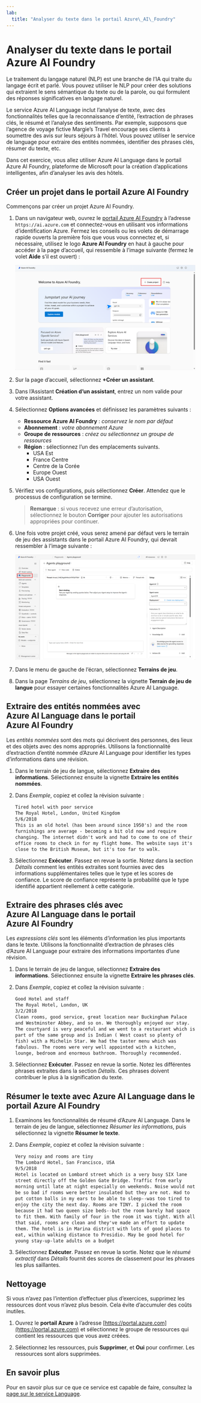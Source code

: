 ```yaml
---
lab:
  title: "Analyser du texte dans le portail Azure\_AI\_Foundry"
---
```


# Analyser du texte dans le portail Azure AI Foundry

Le traitement du langage naturel (NLP) est une branche de l’IA qui traite du langage écrit et parlé. Vous pouvez utiliser le NLP pour créer des solutions qui extraient le sens sémantique du texte ou de la parole, ou qui formulent des réponses significatives en langage naturel.

Le service Azure AI Language inclut l’analyse de texte, avec des fonctionnalités telles que la reconnaissance d’entité, l’extraction de phrases clés, le résumé et l’analyse des sentiments. Par exemple, supposons que l’agence de voyage fictive Margie’s Travel encourage ses clients à soumettre des avis sur leurs séjours à l’hôtel. Vous pouvez utiliser le service de language pour extraire des entités nommées, identifier des phrases clés, résumer du texte, etc.

Dans cet exercice, vous allez utiliser Azure AI Language dans le portail Azure AI Foundry, plateforme de Microsoft pour la création d’applications intelligentes, afin d’analyser les avis des hôtels. 

## Créer un projet dans le portail Azure AI Foundry

Commençons par créer un projet Azure AI Foundry.

1. Dans un navigateur web, ouvrez le [portail Azure AI Foundry](https://ai.azure.com) à l’adresse `https://ai.azure.com` et connectez-vous en utilisant vos informations d’identification Azure. Fermez les conseils ou les volets de démarrage rapide ouverts la première fois que vous vous connectez et, si nécessaire, utilisez le logo **Azure AI Foundry** en haut à gauche pour accéder à la page d’accueil, qui ressemble à l’image suivante (fermez le volet **Aide** s’il est ouvert) :

    ![Capture d’écran de la page d’accueil d’Azure AI Foundry avec l’option de création d’un assistant sélectionné.](./media/azure-ai-foundry-home-page.png)

1. Sur la page d’accueil, sélectionnez **+Créer un assistant**.

1. Dans l’Assistant **Création d’un assistant**, entrez un nom valide pour votre assistant. 

1. Sélectionnez **Options avancées** et définissez les paramètres suivants :
    - **Ressource Azure AI Foundry** : *conservez le nom par défaut*
    - **Abonnement** : *votre abonnement Azure*
    - **Groupe de ressources** : *créez ou sélectionnez un groupe de ressources*
    - **Région** : sélectionnez l’un des emplacements suivants.
        * USA Est
        * France Centre
        * Centre de la Corée
        * Europe Ouest
        * USA Ouest

1. Vérifiez vos configurations, puis sélectionnez **Créer**. Attendez que le processus de configuration se termine.

    >**Remarque** : si vous recevez une erreur d’autorisation, sélectionnez le bouton **Corriger** pour ajouter les autorisations appropriées pour continuer.

1. Une fois votre projet créé, vous serez amené par défaut vers le terrain de jeu des assistants dans le portail Azure AI Foundry, qui devrait ressembler à l’image suivante :

    ![Capture d’écran des détails d’un projet Azure AI dans le portail Azure AI Foundry.](./media/ai-foundry-project-2.png)

1. Dans le menu de gauche de l’écran, sélectionnez **Terrains de jeu**.

1. Dans la page *Terrains de jeu*, sélectionnez la vignette **Terrain de jeu de langue** pour essayer certaines fonctionnalités Azure AI Language.

## Extraire des entités nommées avec Azure AI Language dans le portail Azure AI Foundry

Les *entités nommées* sont des mots qui décrivent des personnes, des lieux et des objets avec des noms appropriés. Utilisons la fonctionnalité d’extraction d’entité nommée d’Azure AI Language pour identifier les types d’informations dans une révision.

1. Dans le terrain de jeu de langue, sélectionnez **Extraire des informations**. Sélectionnez ensuite la vignette **Extraire les entités nommées**. 

1. Dans *Exemple*, copiez et collez la révision suivante :

    ```
    Tired hotel with poor service
    The Royal Hotel, London, United Kingdom
    5/6/2018
    This is an old hotel (has been around since 1950's) and the room furnishings are average - becoming a bit old now and require changing. The internet didn't work and had to come to one of their office rooms to check in for my flight home. The website says it's close to the British Museum, but it's too far to walk.
    ```

1. Sélectionnez **Exécuter**. Passez en revue la sortie. Notez dans la section *Détails* comment les entités extraites sont fournies avec des informations supplémentaires telles que le type et les scores de confiance. Le score de confiance représente la probabilité que le type identifié appartient réellement à cette catégorie.

## Extraire des phrases clés avec Azure AI Language dans le portail Azure AI Foundry

Les *expressions clés* sont les éléments d’information les plus importants dans le texte. Utilisons la fonctionnalité d’extraction de phrases clés d’Azure AI Language pour extraire des informations importantes d’une révision.

1. Dans le terrain de jeu de langue, sélectionnez **Extraire des informations**. Sélectionnez ensuite la vignette **Extraire les phrases clés**. 

1. Dans *Exemple*, copiez et collez la révision suivante :

    ```
    Good Hotel and staff
    The Royal Hotel, London, UK
    3/2/2018
    Clean rooms, good service, great location near Buckingham Palace and Westminster Abbey, and so on. We thoroughly enjoyed our stay. The courtyard is very peaceful and we went to a restaurant which is part of the same group and is Indian ( West coast so plenty of fish) with a Michelin Star. We had the taster menu which was fabulous. The rooms were very well appointed with a kitchen, lounge, bedroom and enormous bathroom. Thoroughly recommended.
    ```

1. Sélectionnez **Exécuter**. Passez en revue la sortie. Notez les différentes phrases extraites dans la section *Détails*. Ces phrases doivent contribuer le plus à la signification du texte.

## Résumer le texte avec Azure AI Language dans le portail Azure AI Foundry
 
1. Examinons les fonctionnalités de résumé d’Azure AI Language. Dans le terrain de jeu de langue, sélectionnez *Résumer les informations*, puis sélectionnez la vignette **Résumer le texte**.

1. Dans *Exemple*, copiez et collez la révision suivante :
    
    ```
    Very noisy and rooms are tiny
    The Lombard Hotel, San Francisco, USA
    9/5/2018
    Hotel is located on Lombard street which is a very busy SIX lane street directly off the Golden Gate Bridge. Traffic from early morning until late at night especially on weekends. Noise would not be so bad if rooms were better insulated but they are not. Had to put cotton balls in my ears to be able to sleep--was too tired to enjoy the city the next day. Rooms are TINY. I picked the room because it had two queen size beds--but the room barely had space to fit them. With family of four in the room it was tight. With all that said, rooms are clean and they've made an effort to update them. The hotel is in Marina district with lots of good places to eat, within walking distance to Presidio. May be good hotel for young stay-up-late adults on a budget
    ```

1. Sélectionnez **Exécuter**. Passez en revue la sortie. Notez que le *résumé extractif* dans *Détails* fournit des scores de classement pour les phrases les plus saillantes.   

## Nettoyage

Si vous n’avez pas l’intention d’effectuer plus d’exercices, supprimez les ressources dont vous n’avez plus besoin. Cela évite d’accumuler des coûts inutiles.

1. Ouvrez le **portail Azure** à l’adresse [https://portal.azure.com](https://portal.azure.com) et sélectionnez le groupe de ressources qui contient les ressources que vous avez créées.

1. Sélectionnez les ressources, puis **Supprimer**, et **Oui** pour confirmer. Les ressources sont alors supprimées.

## En savoir plus

Pour en savoir plus sur ce que ce service est capable de faire, consultez la [page sur le service Language](https://learn.microsoft.com/azure/ai-services/language-service/overview).

